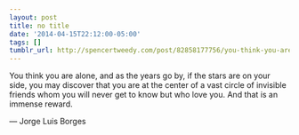 ```yaml
---
layout: post
title: no title
date: '2014-04-15T22:12:00-05:00'
tags: []
tumblr_url: http://spencertweedy.com/post/82858177756/you-think-you-are-alone-and-as-the-years-go-by
---
```


  You think you are alone, and as the years go by, if the stars are on your side, you may discover that you are at the center of a vast circle of invisible friends whom you will never get to know but who love you. And that is an immense reward.


— Jorge Luis Borges
